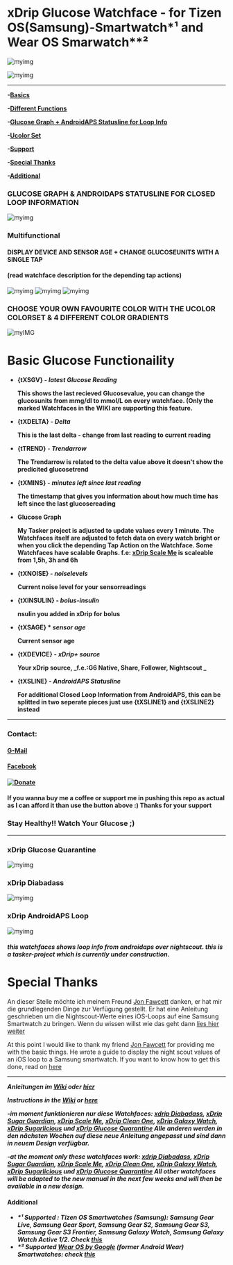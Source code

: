 # xDrip Glucose Watchface - for Tizen OS(Samsung)-Smartwatch*¹ and Wear OS Smarwatch**²



![myimg](https://github.com/wagnefrede/xDrip--Tasker-Tizen-Watchface-Integration/blob/master/Watchfaces/content/pictures/xDrip%20Watchface%20MockUp-100.jpg)

![myimg](https://github.com/wagnefrede/xDrip--Tasker-Tizen-Watchface-Integration/blob/master/Watchfaces/content/pictures/Glucose-Quarantine_preview_tap_actions.png)                            

***

   **-[Basics](#basic-glucose-functionaility)**

   **-[Different Functions](#multifunctional)**
   
   **-[Glucose Graph + AndroidAPS Statusline for Loop Info](#glucose-graph-and-androidaps-statusline-for-closed-loop-information)**
   
   **-[Ucolor Set](#choose-your-own-favourite-color-with-the-ucolor-colorset)**
   
   **-[Support](#contact)**

   **-[Special Thanks](#special-thanks)**

   **-[Additional](#additional)**


### GLUCOSE GRAPH & ANDROIDAPS STATUSLINE FOR CLOSED LOOP INFORMATION 

![myimg](https://github.com/wagnefrede/xDrip--Tasker-Tizen-Watchface-Integration/blob/master/Watchfaces/content/pictures/glucose_quarantine_Teasering_4_watches_.png)

### Multifunctional
#### DISPLAY DEVICE AND SENSOR AGE + CHANGE GLUCOSEUNITS WITH A SINGLE TAP
#### (read watchface description for the depending tap actions)

![myimg](https://github.com/wagnefrede/xDrip--Tasker-Tizen-Watchface-Integration/blob/master/Watchfaces/content/pictures/glucose_quarantine_active_1_sage_info.png) ![myimg](https://github.com/wagnefrede/xDrip--Tasker-Tizen-Watchface-Integration/blob/master/Watchfaces/content/pictures/glucose_quarantine_active_3_mgdl.png) ![myimg](https://github.com/wagnefrede/xDrip--Tasker-Tizen-Watchface-Integration/blob/master/Watchfaces/content/pictures/glucose_quarantine_active_2_mmol.png)

### CHOOSE YOUR OWN FAVOURITE COLOR WITH THE UCOLOR COLORSET & 4 DIFFERENT COLOR GRADIENTS

![myIMG](https://github.com/wagnefrede/xDrip--Tasker-Tizen-Watchface-Integration/blob/master/Watchfaces/content/pictures/glucose_quarantine_active_Ucolor_cyan.png)




# Basic Glucose Functionaility                                                                             

-  **{tXSGV} - _latest Glucose Reading_** 

   **This shows the last recieved Glucosevalue, 
   you can change the glucosunits from mmg/dl to mmol/L 
   on every watchface. (Only the marked Watchfaces in the WIKI
   are supporting this feature.**

-  **{tXDELTA} - _Delta_**

   **This is the last delta - change from last reading to current reading**
   
-  **{tTREND} - _Trendarrow_**

   **The Trendarrow is related to the delta value above it doesn't 
   show the predicited glucosetrend**

-  **{tXMINS} - _minutes left since last reading_**

   **The timestamp that gives you information about how much 
   time has left since the last glucosereading**
   
-  **Glucose Graph**

   **My Tasker project is adjusted to update values every 1 minute. 
   The Watchfaces itself are adjusted to fetch data on every watch 
   bright or when you click the depending Tap Action on the Watchface. 
   Some Watchfaces have scalable Graphs. f.e: [xDrip Scale Me](https://getwatchmaker.com/watch/sBJh9mqmYI)
   is scaleable from 1,5h, 3h and 6h** 

- **{tXNOISE} - _noiselevels_**
    
   **Current noise level for your sensorreadings**
   
- **{tXINSULIN} - _bolus-insulin_**

   **nsulin you added in xDrip for bolus**
   
- **{tXSAGE} * _sensor age_**

   **Current sensor age**
   
- **{tXDEVICE} - _xDrip+ source_**

   **Your xDrip source, _f.e.:G6 Native, Share, Follower, Nightscout _**

-  **{tXSLINE} - _AndroidAPS Statusline_**

   **For additional Closed Loop Information from AndroidAPS, this can be splitted in two seperate pieces just use {tXSLINE1} and {tXSLINE2} instead**

***





###  Contact:

#### [G-Mail](<typ1.diafreddy@gmail.com>)
#### [Facebook](https://www.facebook.com/FREDERIKWAGNER311991)
#### [![Donate](https://img.shields.io/badge/Donate-PayPal-green.svg)](https://www.paypal.com/cgi-bin/webscr?cmd=_s-xclick&hosted_button_id=7BVRLERC9NBYA&source=url)

#### **If you wanna buy me a coffee or support me in pushing this repo as actual as I can afford it than use the button above :) Thanks for your support**







### Stay Healthy!! Watch Your Glucose ;)








***

### xDrip Glucose Quarantine
![myimg](https://github.com/wagnefrede/xDrip--Tasker-Tizen-Watchface-Integration/blob/master/Watchfaces/content/pictures/glucose_quarantine_on_gw_46mm-100.jpg)


### xDrip Diabadass 
![myimg](https://github.com/wagnefrede/xDrip--Tasker-Tizen-Watchface-Integration/blob/master/Watchfaces/content/pictures/diabadass_on_gw_46mm-100.jpg)


### xDrip AndroidAPS Loop 
![myimg](https://github.com/wagnefrede/xDrip--Tasker-Tizen-Watchface-Integration/blob/master/Watchfaces/content/pictures/android_aps_loop_watchface-100.jpg)


##### this watchfaces shows loop info from androidaps over nightscout. this is a tasker-project which is currently under construction.





# Special Thanks


An dieser Stelle möchte ich meinem Freund [Jon Fawcett](https://github.com/jonfawcett) danken, er hat mir die grundlegenden Dinge zur Verfügung gestellt. Er hat eine Anleitung geschrieben um die Nightscout-Werte eines iOS-Loops auf eine Samsung Smartwatch zu bringen. Wenn du wissen willst wie das geht dann [lies hier weiter](https://github.com/jonfawcett/Nightscout-Tasker-Tizen-Watchface-Integration)




At this point I would like to thank my friend [Jon Fawcett](https://github.com/jonfawcett) for providing me with the basic things. He wrote a guide to display the night scout values of an iOS loop to a Samsung smartwatch. If you want to know how to get this done, read on [here](https://github.com/jonfawcett/Nightscout-Tasker-Tizen-Watchface-Integration)

***

**_Anleitungen im [Wiki]( https://github.com/wagnefrede/xDrip--Tasker-Tizen-Watchface-Integration/wiki) oder [hier](https://github.com/wagnefrede/xDrip--Tasker-Tizen-Watchface-Integration/wiki/1.0-Apps-&-Settings-(DE))_**

**_Instructions in the [Wiki]( https://github.com/wagnefrede/xDrip--Tasker-Tizen-Watchface-Integration/wiki) or [here](https://github.com/wagnefrede/xDrip--Tasker-Tizen-Watchface-Integration/wiki/1.1-Apps-&-Settings-(EN))_**


**-_im moment funktionieren nur diese Watchfaces: [xdrip Diabadass](https://getwatchmaker.com/watch/sHyeOJm5XKL), [xDrip Sugar Guardian](https://getwatchmaker.com/watch/sHJwuuKQtL), [xDrip Scale Me](https://getwatchmaker.com/watch/sBJh9mqmYI), [xDrip Clean One](https://getwatchmaker.com/watch/sB1htvPmtI), [xDrip Galaxy Watch](https://getwatchmaker.com/watch/sBk62m8fKL), [xDrip Sugarlicious](https://getwatchmaker.com/watch/sH1Dt3mXKU) und [xDrip Glucose Quarantine](https://getwatchmaker.com/watch/sSJp9UdotU) 
  Alle anderen werden in den nächsten Wochen auf diese neue Anleitung angepasst und sind dann in neuem Design verfügbar._**

**-_at the moment only these watchfaces work: [xdrip Diabadass](https://getwatchmaker.com/watch/sHyeOJm5XKL), [xDrip Sugar Guardian](https://getwatchmaker.com/watch/sHJwuuKQtL), [xDrip Scale Me](https://getwatchmaker.com/watch/sBJh9mqmYI), [xDrip  Clean One](https://getwatchmaker.com/watch/sB1htvPmtI), [xDrip Galaxy Watch](https://getwatchmaker.com/watch/sBk62m8fKL), [xDrip Sugarlicious](https://getwatchmaker.com/watch/sH1Dt3mXKU) und [xDrip Glucose Quarantine](https://getwatchmaker.com/watch/sSJp9UdotU) 
  All other watchfaces will be adapted to the new manual in the next few weeks and will then be available in a new design._**
  




####  Additional

-  **_*¹ Supported : Tizen OS Smartwatches (Samsung): Samsung Gear Live, Samsung Gear Sport, Samsung Gear S2, Samsung Gear S3, Samsung Gear S3 Frontier, Samsung Galaxy Watch, Samsung Galaxy Watch Active 1/2. Check [this](https://getwatchmaker.com/)_**
-  **_*² Supported [Wear OS by Google](https://wearos.google.com/#find-your-watch) (former Android Wear) Smartwatches: check [this](https://getwatchmaker.com/)_**


